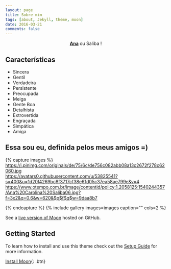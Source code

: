 ```yaml
---
layout: page
title: Sobre mim
tags: [about, Jekyll, theme, moon]
date: 2016-03-21
comments: false
---
```


<center><a href="https://anasaliba.github.io"><b>Ana</b></a>  ou  Saliba !</center>

## Características
* Sincera            
* Gentil
* Verdadeira        
* Persistente
* Preocupada          
* Meiga
* Gente Boa           
* Detalhista
* Extrovertida       
* Engraçada
* Simpática          
* Amiga 

## Essa sou eu, definida pelos meus amigos  =)

{% capture images %}
    https://i.pinimg.com/originals/de/75/6c/de756c082abb08a13c2672f278c62060.jpg    
    https://avatars0.githubusercontent.com/u/53825541?s=400&u=1d20f4269bc8f3717cf38e61d05c37ea58ae799e&v=4
    https://www.otempo.com.br/image/contentid/policy:1.2058125:1540244357/Ana%20Carolina%20Saliba06.jpg?f=3x2&q=0.6&w=620&$p$f$q$w=9daa8b7 
   
    
    
    
{% endcapture %}
{% include gallery images=images caption="" cols=2 %}

See a [live version of Moon](http://taylantatli.github.io/Moon) hosted on GitHub.

## Getting Started

To learn how to install and use this theme check out the [Setup Guide](http://taylantatli.me/Moon/moon-theme/) for more information.
      
[Install Moon](https://github.com/TaylanTatli/Moon){: .btn}

